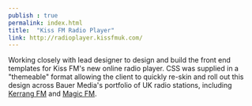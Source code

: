 ```yaml
---
publish : true
permalink: index.html
title:  "Kiss FM Radio Player"
link: http://radioplayer.kissfmuk.com/
---
```


Working closely with lead designer to design and build the front end templates for Kiss FM's new online radio player. CSS was supplied in a "themeable" format allowing the client to quickly re-skin and roll out this design across Bauer Media's portfolio of UK radio stations, including <a href="http://radioplayer.kerrangradio.co.uk/" target="_blank">Kerrang FM</a> and <a href="http://radioplayer.magic.co.uk/live/" target="_blank">Magic FM</a>. 